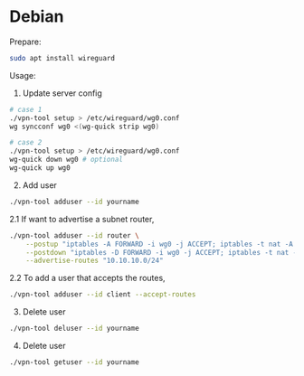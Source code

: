 
# Debian

Prepare:

```bash
sudo apt install wireguard
```

Usage:

1. Update server config

```bash
# case 1
./vpn-tool setup > /etc/wireguard/wg0.conf
wg syncconf wg0 <(wg-quick strip wg0) 

# case 2
./vpn-tool setup > /etc/wireguard/wg0.conf
wg-quick down wg0 # optional
wg-quick up wg0 
```

2. Add user

```bash
./vpn-tool adduser --id yourname
```

2.1 If want to advertise a subnet router, 

```bash
./vpn-tool adduser --id router \
    --postup "iptables -A FORWARD -i wg0 -j ACCEPT; iptables -t nat -A POSTROUTING -s 100.10.10.0/24 -o eth0 -j MASQUERADE" \
    --postdown "iptables -D FORWARD -i wg0 -j ACCEPT; iptables -t nat -D POSTROUTING -s 100.10.10.0/24 -o eth0 -j MASQUERADE" \
    --advertise-routes "10.10.10.0/24"
```

2.2 To add a user that accepts the routes,

```bash
./vpn-tool adduser --id client --accept-routes
```

3. Delete user

```bash
./vpn-tool deluser --id yourname
```

4. Delete user

```bash
./vpn-tool getuser --id yourname
```
